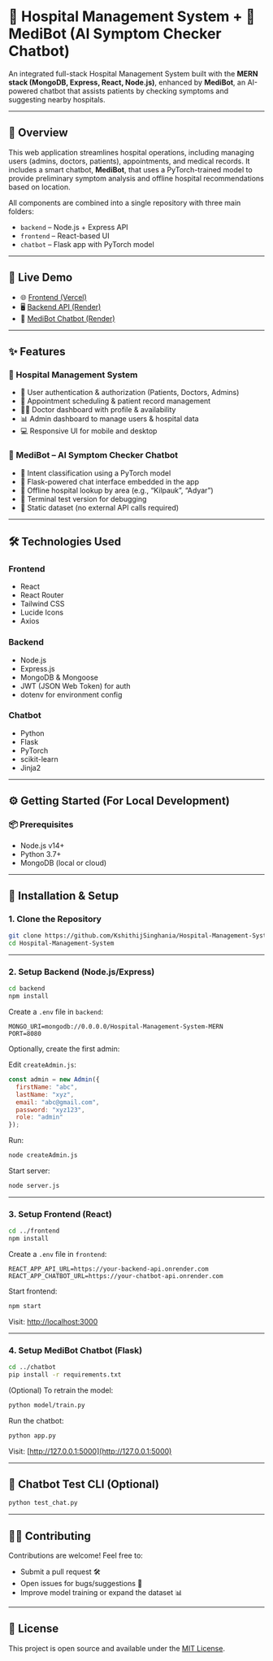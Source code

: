 # 🏥 Hospital Management System + 🧠 MediBot (AI Symptom Checker Chatbot)

An integrated full-stack Hospital Management System built with the **MERN stack (MongoDB, Express, React, Node.js)**, enhanced by **MediBot**, an AI-powered chatbot that assists patients by checking symptoms and suggesting nearby hospitals.

---

## 🚀 Overview

This web application streamlines hospital operations, including managing users (admins, doctors, patients), appointments, and medical records. It includes a smart chatbot, **MediBot**, that uses a PyTorch-trained model to provide preliminary symptom analysis and offline hospital recommendations based on location.

All components are combined into a single repository with three main folders:

- `backend` – Node.js + Express API
- `frontend` – React-based UI
- `chatbot` – Flask app with PyTorch model

---

## 🔗 Live Demo

- 🌐 <a href="https://hospital-management-sys-git-e1f527-kshithij-singhanias-projects.vercel.app" target="_blank">Frontend (Vercel)</a>  
- 🖥️ <a href="https://hospital-management-system-1dqr.onrender.com" target="_blank">Backend API (Render)</a>  
- 🤖 <a href="https://hospital-management-system-chatbot.onrender.com" target="_blank">MediBot Chatbot (Render)</a>

---

## ✨ Features

### 🏥 Hospital Management System

- 🔐 User authentication & authorization (Patients, Doctors, Admins)
- 📅 Appointment scheduling & patient record management
- 👨‍⚕️ Doctor dashboard with profile & availability
- 📊 Admin dashboard to manage users & hospital data
- 💻 Responsive UI for mobile and desktop

### 🤖 MediBot – AI Symptom Checker Chatbot

- 🧠 Intent classification using a PyTorch model
- 💬 Flask-powered chat interface embedded in the app
- 📍 Offline hospital lookup by area (e.g., “Kilpauk”, “Adyar”)
- 🧪 Terminal test version for debugging
- 📁 Static dataset (no external API calls required)

---

## 🛠️ Technologies Used

### Frontend

- React
- React Router
- Tailwind CSS
- Lucide Icons
- Axios

### Backend

- Node.js
- Express.js
- MongoDB & Mongoose
- JWT (JSON Web Token) for auth
- dotenv for environment config

### Chatbot

- Python
- Flask
- PyTorch
- scikit-learn
- Jinja2

---

## ⚙️ Getting Started (For Local Development)

### 📦 Prerequisites

- Node.js v14+
- Python 3.7+
- MongoDB (local or cloud)

---

## 📁 Installation & Setup

### 1. Clone the Repository

```bash
git clone https://github.com/KshithijSinghania/Hospital-Management-System.git
cd Hospital-Management-System
```

---

### 2. Setup Backend (Node.js/Express)

```bash
cd backend
npm install
```

Create a `.env` file in `backend`:

```env
MONGO_URI=mongodb://0.0.0.0/Hospital-Management-System-MERN
PORT=8080
```

Optionally, create the first admin:

Edit `createAdmin.js`:

```js
const admin = new Admin({
  firstName: "abc",
  lastName: "xyz",
  email: "abc@gmail.com",
  password: "xyz123",
  role: "admin"
});
```

Run:

```bash
node createAdmin.js
```

Start server:

```bash
node server.js
```

---

### 3. Setup Frontend (React)

```bash
cd ../frontend
npm install
```

Create a `.env` file in `frontend`:

```env
REACT_APP_API_URL=https://your-backend-api.onrender.com
REACT_APP_CHATBOT_URL=https://your-chatbot-api.onrender.com
```

Start frontend:

```bash
npm start
```

Visit: [http://localhost:3000](http://localhost:3000)

---

### 4. Setup MediBot Chatbot (Flask)

```bash
cd ../chatbot
pip install -r requirements.txt
```

(Optional) To retrain the model:

```bash
python model/train.py
```

Run the chatbot:

```bash
python app.py
```

Visit: [http://127.0.0.1:5000](http://127.0.0.1:5000)

---

## 🧪 Chatbot Test CLI (Optional)

```bash
python test_chat.py
```

---

## 🧑‍💻 Contributing

Contributions are welcome! Feel free to:

- Submit a pull request 🛠️
- Open issues for bugs/suggestions 🐛
- Improve model training or expand the dataset 📊

---

## 📄 License

This project is open source and available under the [MIT License](LICENSE).
